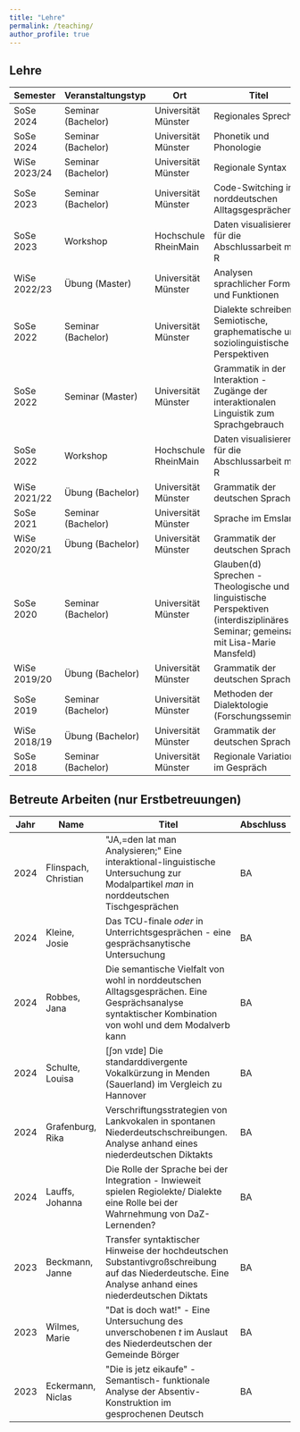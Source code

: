 ```yaml
---
title: "Lehre"
permalink: /teaching/
author_profile: true
---
```

## Lehre

| Semester  | Veranstaltungstyp   | Ort                 | Titel                           |
| --------- | ------------------- |-------------------- |-------------------------------- |
|SoSe 2024 | Seminar (Bachelor) | Universität Münster | Regionales Sprechen |
|SoSe 2024 | Seminar (Bachelor) | Universität Münster | Phonetik und Phonologie  |
|WiSe 2023/24 | Seminar (Bachelor) | Universität Münster | Regionale Syntax |
|SoSe 2023  | Seminar (Bachelor)  | Universität Münster | Code-Switching in norddeutschen Alltagsgesprächen |
|SoSe 2023| Workshop | Hochschule RheinMain  | Daten visualisieren für die Abschlussarbeit mit R|
|WiSe 2022/23 | Übung (Master) | Universität Münster | Analysen sprachlicher Formen und Funktionen  |
|SoSe 2022  | Seminar (Bachelor)  | Universität Münster | Dialekte schreiben - Semiotische, graphematische und soziolinguistische Perspektiven |
|SoSe 2022  | Seminar (Master)  | Universität Münster | Grammatik in der Interaktion - Zugänge der interaktionalen Linguistik zum Sprachgebrauch |
|SoSe 2022| Workshop | Hochschule RheinMain  | Daten visualisieren für die Abschlussarbeit mit R|
|WiSe 2021/22 | Übung (Bachelor) | Universität Münster | Grammatik der deutschen Sprache  |
|SoSe 2021  | Seminar (Bachelor)  | Universität Münster | Sprache im Emsland |
|WiSe 2020/21 | Übung (Bachelor) | Universität Münster | Grammatik der deutschen Sprache  |
|SoSe 2020  | Seminar (Bachelor)  | Universität Münster | Glauben(d) Sprechen - Theologische und linguistische Perspektiven (interdisziplinäres Seminar; gemeinsam mit Lisa-Marie Mansfeld) |
|WiSe 2019/20 | Übung (Bachelor) | Universität Münster | Grammatik der deutschen Sprache  |
|SoSe 2019  | Seminar (Bachelor)  | Universität Münster | Methoden der Dialektologie (Forschungsseminar) |
|WiSe 2018/19 | Übung (Bachelor) | Universität Münster | Grammatik der deutschen Sprache  |
|SoSe 2018  | Seminar (Bachelor)  | Universität Münster | Regionale Variation im Gespräch |

## Betreute Arbeiten (nur Erstbetreuungen)

| Jahr  | Name   | Titel                 | Abschluss |
| --------- | ------------------- |-------------------- |-------------------------------- |
|2024 | Flinspach, Christian | "JA,=den lat man Analysieren;" Eine interaktional-linguistische Untersuchung zur Modalpartikel *man* in norddeutschen Tischgesprächen | BA |
|2024 | Kleine, Josie | Das TCU-finale _oder_ in Unterrichtsgesprächen - eine gesprächsanytische Untersuchung | BA |
|2024 | Robbes, Jana | Die semantische Vielfalt von wohl in norddeutschen Alltagsgesprächen. Eine Gesprächsanalyse syntaktischer Kombination von wohl und dem Modalverb kann | BA |
|2024 | Schulte, Louisa | [ʃɔn vɪdɐ] Die standarddivergente Vokalkürzung in Menden (Sauerland) im Vergleich zu Hannover | BA |
|2024 | Grafenburg, Rika | Verschriftungsstrategien von Lankvokalen in spontanen Niederdeutschschreibungen. Analyse anhand eines niederdeutschen Diktakts | BA |
|2024 | Lauffs, Johanna | Die Rolle der Sprache bei der Integration - Inwieweit spielen Regiolekte/ Dialekte eine Rolle bei der Wahrnehmung von DaZ-Lernenden? | BA |
|2023 | Beckmann, Janne | Transfer syntaktischer Hinweise der hochdeutschen Substantivgroßschreibung auf das Niederdeutsche. Eine Analyse anhand eines niederdeutschen Diktats | BA |
|2023 | Wilmes, Marie | "Dat is doch wat!" - Eine Untersuchung des unverschobenen _t_ im Auslaut des Niederdeutschen der Gemeinde Börger| BA |
|2023 | Eckermann, Niclas | "Die is jetz eikaufe" - Semantisch- funktionale Analyse der Absentiv-Konstruktion im gesprochenen Deutsch | BA |
